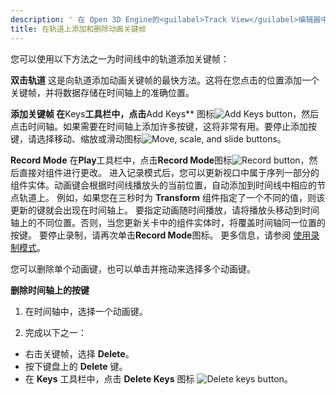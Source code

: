 ```yaml
---
description: ' 在 Open 3D Engine的<guilabel>Track View</guilabel>编辑器中添加和删除轨道上的动画键。 '
title: 在轨道上添加和删除动画关键帧
---
```


您可以使用以下方法之一为时间线中的轨道添加关键帧：

**双击轨道**
这是向轨道添加动画关键帧的最快方法。这将在您点击的位置添加一个关键帧，并将数据存储在时间轴上的准确位置。

**添加关键帧
在**Keys**工具栏中，点击**Add Keys** 图标![Add Keys button](/images/user-guide/cinematics/cinematic-add-keys-track-view-editor.png)，然后点击时间轴。如果需要在时间轴上添加许多按键，这将非常有用。要停止添加按键，请选择移动、缩放或滑动图标![Move, scale, and slide buttons](/images/user-guide/cinematics/cinematics-move-scale-slide-keys-icon-track-view-editor.png)。

**Record Mode**
在**Play**工具栏中，点击**Record Mode**图标![Record button](/images/user-guide/cinematics/cinematics-record-icon-track-view-editor.png)，然后直接对组件进行更改。
进入记录模式后，您可以更新视口中属于序列一部分的组件实体。动画键会根据时间线播放头的当前位置，自动添加到时间线中相应的节点轨道上。
例如，如果您在三秒时为 **Transform** 组件指定了一个不同的值，则该更新的键就会出现在时间轴上。
要指定动画随时间播放，请将播放头移动到时间轴上的不同位置。否则，当您更新关卡中的组件实体时，将覆盖时间轴同一位置的按键。
要停止录制，请再次单击**Record Mode**图标。
更多信息，请参阅 [使用录制模式](/docs/user-guide/visualization/cinematics/using-record-mode/)。

您可以删除单个动画键，也可以单击并拖动来选择多个动画键。

**删除时间轴上的按键**

1. 在时间轴中，选择一个动画键。

1.  完成以下之一：
   + 右击关键帧，选择 **Delete**。
   + 按下键盘上的 **Delete** 键。
   + 在 **Keys** 工具栏中，点击 **Delete Keys** 图标 ![Delete keys button](/images/user-guide/cinematics/cinematics-delete-keys-icon-track-view-editor.png)。
